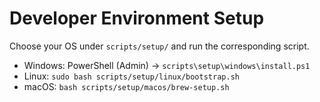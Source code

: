 # Developer Environment Setup

Choose your OS under `scripts/setup/` and run the corresponding script.
- Windows: PowerShell (Admin) → `scripts\setup\windows\install.ps1`
- Linux: `sudo bash scripts/setup/linux/bootstrap.sh`
- macOS: `bash scripts/setup/macos/brew-setup.sh`
